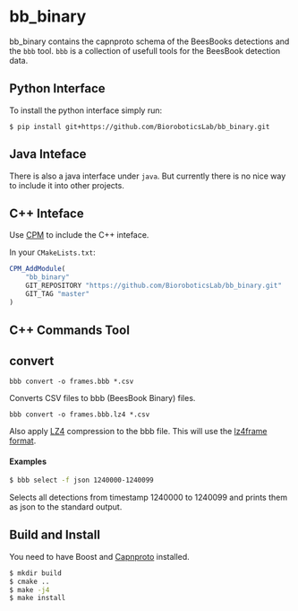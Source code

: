 # bb_binary

bb_binary contains the capnproto schema of the BeesBooks detections and the
`bbb` tool. `bbb` is a collection of usefull tools for the  BeesBook detection data.

## Python Interface

To install the python interface simply run:

```
$ pip install git+https://github.com/BioroboticsLab/bb_binary.git
```

## Java  Inteface

There is also a java interface under `java`. But currently there is no nice way
to include it into other projects.

## C++ Inteface

Use  [CPM](https://github.com/iauns/cpm) to include the C++ inteface.

In your `CMakeLists.txt`:

```cmake
CPM_AddModule(
    "bb_binary"
    GIT_REPOSITORY "https://github.com/BioroboticsLab/bb_binary.git"
    GIT_TAG "master"
)
```

## C++ Commands Tool

## convert

```
bbb convert -o frames.bbb *.csv
```

Converts CSV files to bbb (BeesBook Binary) files.

```
bbb convert -o frames.bbb.lz4 *.csv
```

Also apply [LZ4](http://cyan4973.github.io/lz4/) compression to the
bbb file. This will use the [lz4frame format](https://cyan4973.github.io/lz4/lz4_Frame_format.html).


#### Examples

```sh
$ bbb select -f json 1240000-1240099
```

Selects all detections from timestamp 1240000 to 1240099 and prints
them as json to the standard output.

## Build and Install

You need to have Boost and [Capnproto](https://capnproto.org/) installed.

```sh
$ mkdir build
$ cmake ..
$ make -j4
$ make install
```
